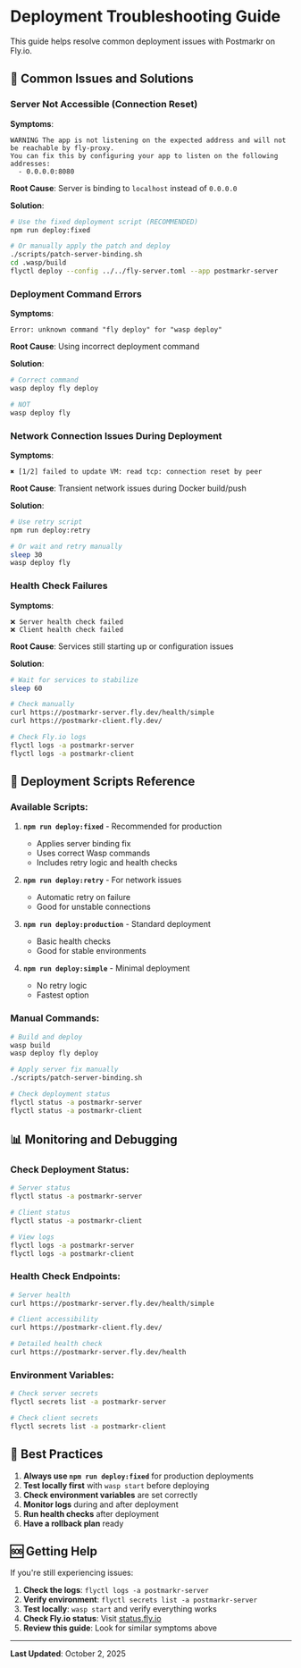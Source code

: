 # Deployment Troubleshooting Guide

This guide helps resolve common deployment issues with Postmarkr on Fly.io.

## 🚨 **Common Issues and Solutions**

### **Server Not Accessible (Connection Reset)**

**Symptoms**:
```
WARNING The app is not listening on the expected address and will not be reachable by fly-proxy.
You can fix this by configuring your app to listen on the following addresses:
  - 0.0.0.0:8080
```

**Root Cause**: Server is binding to `localhost` instead of `0.0.0.0`

**Solution**:
```bash
# Use the fixed deployment script (RECOMMENDED)
npm run deploy:fixed

# Or manually apply the patch and deploy
./scripts/patch-server-binding.sh
cd .wasp/build
flyctl deploy --config ../../fly-server.toml --app postmarkr-server
```

### **Deployment Command Errors**

**Symptoms**:
```
Error: unknown command "fly deploy" for "wasp deploy"
```

**Root Cause**: Using incorrect deployment command

**Solution**:
```bash
# Correct command
wasp deploy fly deploy

# NOT
wasp deploy fly
```

### **Network Connection Issues During Deployment**

**Symptoms**:
```
✖ [1/2] failed to update VM: read tcp: connection reset by peer
```

**Root Cause**: Transient network issues during Docker build/push

**Solution**:
```bash
# Use retry script
npm run deploy:retry

# Or wait and retry manually
sleep 30
wasp deploy fly
```

### **Health Check Failures**

**Symptoms**:
```
❌ Server health check failed
❌ Client health check failed
```

**Root Cause**: Services still starting up or configuration issues

**Solution**:
```bash
# Wait for services to stabilize
sleep 60

# Check manually
curl https://postmarkr-server.fly.dev/health/simple
curl https://postmarkr-client.fly.dev/

# Check Fly.io logs
flyctl logs -a postmarkr-server
flyctl logs -a postmarkr-client
```

## 🔧 **Deployment Scripts Reference**

### **Available Scripts**:

1. **`npm run deploy:fixed`** - Recommended for production
   - Applies server binding fix
   - Uses correct Wasp commands
   - Includes retry logic and health checks

2. **`npm run deploy:retry`** - For network issues
   - Automatic retry on failure
   - Good for unstable connections

3. **`npm run deploy:production`** - Standard deployment
   - Basic health checks
   - Good for stable environments

4. **`npm run deploy:simple`** - Minimal deployment
   - No retry logic
   - Fastest option

### **Manual Commands**:

```bash
# Build and deploy
wasp build
wasp deploy fly deploy

# Apply server fix manually
./scripts/patch-server-binding.sh

# Check deployment status
flyctl status -a postmarkr-server
flyctl status -a postmarkr-client
```

## 📊 **Monitoring and Debugging**

### **Check Deployment Status**:
```bash
# Server status
flyctl status -a postmarkr-server

# Client status  
flyctl status -a postmarkr-client

# View logs
flyctl logs -a postmarkr-server
flyctl logs -a postmarkr-client
```

### **Health Check Endpoints**:
```bash
# Server health
curl https://postmarkr-server.fly.dev/health/simple

# Client accessibility
curl https://postmarkr-client.fly.dev/

# Detailed health check
curl https://postmarkr-server.fly.dev/health
```

### **Environment Variables**:
```bash
# Check server secrets
flyctl secrets list -a postmarkr-server

# Check client secrets
flyctl secrets list -a postmarkr-client
```

## 🚀 **Best Practices**

1. **Always use `npm run deploy:fixed`** for production deployments
2. **Test locally first** with `wasp start` before deploying
3. **Check environment variables** are set correctly
4. **Monitor logs** during and after deployment
5. **Run health checks** after deployment
6. **Have a rollback plan** ready

## 🆘 **Getting Help**

If you're still experiencing issues:

1. **Check the logs**: `flyctl logs -a postmarkr-server`
2. **Verify environment**: `flyctl secrets list -a postmarkr-server`
3. **Test locally**: `wasp start` and verify everything works
4. **Check Fly.io status**: Visit [status.fly.io](https://status.fly.io)
5. **Review this guide**: Look for similar symptoms above

---

**Last Updated**: October 2, 2025
